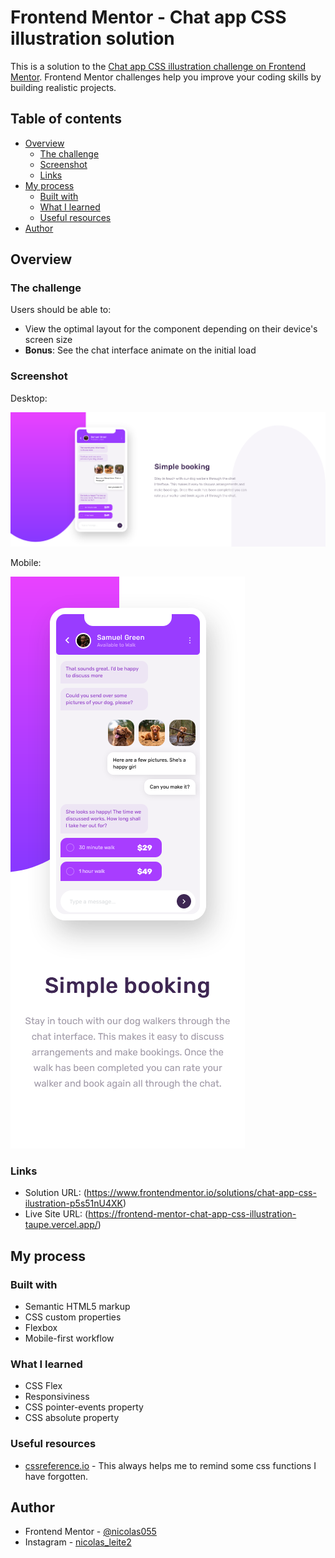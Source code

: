 # Frontend Mentor - Chat app CSS illustration solution

This is a solution to the [Chat app CSS illustration challenge on Frontend Mentor](https://www.frontendmentor.io/challenges/chat-app-css-illustration-O5auMkFqY). Frontend Mentor challenges help you improve your coding skills by building realistic projects. 

## Table of contents

- [Overview](#overview)
  - [The challenge](#the-challenge)
  - [Screenshot](#screenshot)
  - [Links](#links)
- [My process](#my-process)
  - [Built with](#built-with)
  - [What I learned](#what-i-learned)
  - [Useful resources](#useful-resources)
- [Author](#author)

## Overview

### The challenge

Users should be able to:

- View the optimal layout for the component depending on their device's screen size
- **Bonus**: See the chat interface animate on the initial load

### Screenshot

Desktop: 

![](./Screenshots/Screenshot%20Desktop.png)


Mobile:

![](./Screenshots/Screenshot%20Mobile.png)


### Links

- Solution URL: (https://www.frontendmentor.io/solutions/chat-app-css-ilustration-p5s51nU4XK)
- Live Site URL: (https://frontend-mentor-chat-app-css-illustration-taupe.vercel.app/)

## My process

### Built with

- Semantic HTML5 markup
- CSS custom properties
- Flexbox
- Mobile-first workflow

### What I learned

- CSS Flex
- Responsiviness
- CSS pointer-events property
- CSS absolute property

### Useful resources

- [cssreference.io](https://cssreference.io/) - This always helps me to remind some css functions I have forgotten.

## Author

- Frontend Mentor - [@nicolas055](https://www.frontendmentor.io/profile/nicolas55)
- Instagram - [nicolas_leite2](https://www.instagram.com/nicolas_leite2)
